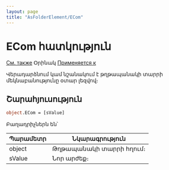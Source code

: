 ```yaml
---
layout: page
title: "AsFolderElement/ECom"
---
```



# ECom հատկություն

[См. также](../AsFoldElement.md) Օրինակ [Применяется к](../AsFoldElement.md)

Վերադարձնում կամ նշանակում է թղթապանակի տարրի մեկնաբանությունը օտար լեզվով։


## Շարահյուսություն

``` vb
object.ECom = [sValue]
```

Բաղադրիչներն են՝

| Պարամետր | Նկարագրություն |
|--|--|
| object | Թղթապանակի տարրի հղում։ |
| sValue | Նոր արժեք։ |

